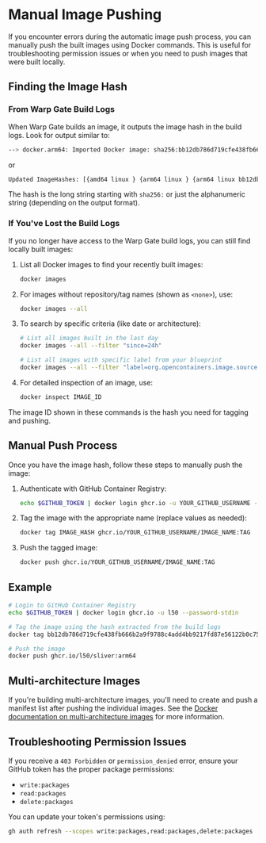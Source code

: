 # Manual Image Pushing

If you encounter errors during the automatic image push process, you can
manually push the built images using Docker commands. This is useful for
troubleshooting permission issues or when you need to push images that were
built locally.

## Finding the Image Hash

### From Warp Gate Build Logs

When Warp Gate builds an image, it outputs the image hash in the build logs.
Look for output similar to:

```bash
--> docker.arm64: Imported Docker image: sha256:bb12db786d719cfe438fb666b2a9f9788c4add4bb9217fd87e56122b0c7576c5
```

or

```bash
Updated ImageHashes: [{amd64 linux } {arm64 linux } {arm64 linux bb12db786d719cfe438fb666b2a9f9788c4add4bb9217fd87e56122b0c7576c5}]
```

The hash is the long string starting with `sha256:` or just the alphanumeric
string (depending on the output format).

### If You've Lost the Build Logs

If you no longer have access to the Warp Gate build logs, you can still find
locally built images:

1. List all Docker images to find your recently built images:

   ```bash
   docker images
   ```

1. For images without repository/tag names (shown as `<none>`), use:

   ```bash
   docker images --all
   ```

1. To search by specific criteria (like date or architecture):

   ```bash
   # List all images built in the last day
   docker images --all --filter "since=24h"

   # List all images with specific label from your blueprint
   docker images --all --filter "label=org.opencontainers.image.source=github.com/YOUR_GITHUB_USERNAME/YOUR_REPO"
   ```

1. For detailed inspection of an image, use:

   ```bash
   docker inspect IMAGE_ID
   ```

The image ID shown in these commands is the hash you need for tagging and pushing.

## Manual Push Process

Once you have the image hash, follow these steps to manually push the image:

1. Authenticate with GitHub Container Registry:

   ```bash
   echo $GITHUB_TOKEN | docker login ghcr.io -u YOUR_GITHUB_USERNAME --password-stdin
   ```

1. Tag the image with the appropriate name (replace values as needed):

   ```bash
   docker tag IMAGE_HASH ghcr.io/YOUR_GITHUB_USERNAME/IMAGE_NAME:TAG
   ```

1. Push the tagged image:

   ```bash
   docker push ghcr.io/YOUR_GITHUB_USERNAME/IMAGE_NAME:TAG
   ```

## Example

```bash
# Login to GitHub Container Registry
echo $GITHUB_TOKEN | docker login ghcr.io -u l50 --password-stdin

# Tag the image using the hash extracted from the build logs
docker tag bb12db786d719cfe438fb666b2a9f9788c4add4bb9217fd87e56122b0c7576c5 ghcr.io/l50/sliver:arm64

# Push the image
docker push ghcr.io/l50/sliver:arm64
```

## Multi-architecture Images

If you're building multi-architecture images, you'll need to create and push a
manifest list after pushing the individual images. See the
[Docker documentation on multi-architecture images](https://docs.docker.com/build/building/multi-platform/)
for more information.

## Troubleshooting Permission Issues

If you receive a `403 Forbidden` or `permission_denied` error, ensure your
GitHub token has the proper package permissions:

- `write:packages`
- `read:packages`
- `delete:packages`

You can update your token's permissions using:

```bash
gh auth refresh --scopes write:packages,read:packages,delete:packages
```
